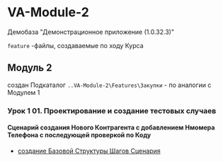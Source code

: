 # VA-Module-2


Демобаза "Демонстрационное приложение (1.0.32.3)"

`feature` -файлы,  создаваемые  по  ходу Курса

## Модуль  2

 создан Подкаталог  `..VA-Module-2\Features\Закупки` -  по аналогии  с Модулем 1 
### Урок 1 01. Проектирование и создание тестовых случаев

#### Сценарий создания Нового Контрагента с добавлением Нмомера Телефона с последующей  проверкой  по Коду

- [создание Базовой Структуры Шагов Сценария ](https://github.com/alex-dev-2020/VA-Module-2/commit/5c563cc4b47b29bbb8ed25dc3887923f22f07f0a)
   
   